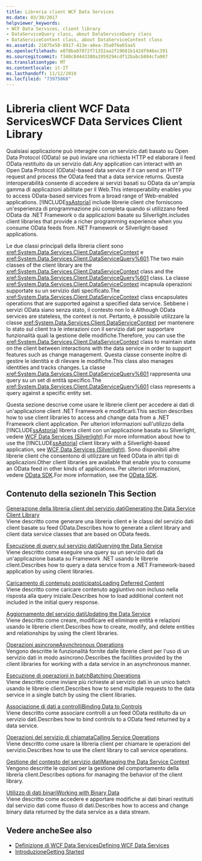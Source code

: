```yaml
---
title: Libreria client WCF Data Services
ms.date: 03/30/2017
helpviewer_keywords:
- WCF Data Services, client library
- DataServiceQuery class, about DataServiceQuery class
- DataServiceContext class, about DataServiceContext class
ms.assetid: 21075e50-8917-413e-a8ea-35a0f6e65aa5
ms.openlocfilehash: e078ba07072f71332aa2f19681b142df946ec391
ms.sourcegitcommit: f348c84443380a1959294cdf12babcb804cfa987
ms.translationtype: MT
ms.contentlocale: it-IT
ms.lasthandoff: 11/12/2019
ms.locfileid: "73975068"
---
```

# <a name="wcf-data-services-client-library"></a><span data-ttu-id="65618-102">Libreria client WCF Data Services</span><span class="sxs-lookup"><span data-stu-id="65618-102">WCF Data Services Client Library</span></span>
<span data-ttu-id="65618-103">Qualsiasi applicazione può interagire con un servizio dati basato su Open Data Protocol (OData) se può inviare una richiesta HTTP ed elaborare il feed OData restituito da un servizio dati.</span><span class="sxs-lookup"><span data-stu-id="65618-103">Any application can interact with an Open Data Protocol (OData)-based data service if it can send an HTTP request and process the OData feed that a data service returns.</span></span> <span data-ttu-id="65618-104">Questa interoperabilità consente di accedere ai servizi basati su OData da un'ampia gamma di applicazioni abilitate per il Web.</span><span class="sxs-lookup"><span data-stu-id="65618-104">This interoperability enables you to access OData-based services from a broad range of Web-enabled applications.</span></span> [!INCLUDE[ssAstoria](../../../../includes/ssastoria-md.md)] <span data-ttu-id="65618-105">include librerie client che forniscono un'esperienza di programmazione più completa quando si utilizzano feed OData da .NET Framework o da applicazioni basate su Silverlight.</span><span class="sxs-lookup"><span data-stu-id="65618-105">includes client libraries that provide a richer programming experience when you consume OData feeds from .NET Framework or Silverlight-based applications.</span></span>  
  
 <span data-ttu-id="65618-106">Le due classi principali della libreria client sono <xref:System.Data.Services.Client.DataServiceContext> e <xref:System.Data.Services.Client.DataServiceQuery%601>.</span><span class="sxs-lookup"><span data-stu-id="65618-106">The two main classes of the client library are the <xref:System.Data.Services.Client.DataServiceContext> class and the <xref:System.Data.Services.Client.DataServiceQuery%601> class.</span></span> <span data-ttu-id="65618-107">La classe <xref:System.Data.Services.Client.DataServiceContext> incapsula operazioni supportate su un servizio dati specificato.</span><span class="sxs-lookup"><span data-stu-id="65618-107">The <xref:System.Data.Services.Client.DataServiceContext> class encapsulates operations that are supported against a specified data service.</span></span> <span data-ttu-id="65618-108">Sebbene i servizi OData siano senza stato, il contesto non lo è.</span><span class="sxs-lookup"><span data-stu-id="65618-108">Although OData services are stateless, the context is not.</span></span> <span data-ttu-id="65618-109">Pertanto, è possibile utilizzare la classe <xref:System.Data.Services.Client.DataServiceContext> per mantenere lo stato sul client tra le interazioni con il servizio dati per supportare funzionalità quali la gestione delle modifiche.</span><span class="sxs-lookup"><span data-stu-id="65618-109">Therefore, you can use the <xref:System.Data.Services.Client.DataServiceContext> class to maintain state on the client between interactions with the data service in order to support features such as change management.</span></span> <span data-ttu-id="65618-110">Questa classe consente inoltre di gestire le identità e di rilevare le modifiche.</span><span class="sxs-lookup"><span data-stu-id="65618-110">This class also manages identities and tracks changes.</span></span> <span data-ttu-id="65618-111">La classe <xref:System.Data.Services.Client.DataServiceQuery%601> rappresenta una query su un set di entità specifico.</span><span class="sxs-lookup"><span data-stu-id="65618-111">The <xref:System.Data.Services.Client.DataServiceQuery%601> class represents a query against a specific entity set.</span></span>  
  
 <span data-ttu-id="65618-112">Questa sezione descrive come usare le librerie client per accedere ai dati di un'applicazione client .NET Framework e modificarli.</span><span class="sxs-lookup"><span data-stu-id="65618-112">This section describes how to use client libraries to access and change data from a .NET Framework client application.</span></span> <span data-ttu-id="65618-113">Per ulteriori informazioni sull'utilizzo della [!INCLUDE[ssAstoria](../../../../includes/ssastoria-md.md)] libreria client con un'applicazione basata su Silverlight, vedere [WCF Data Services (Silverlight)](https://go.microsoft.com/fwlink/?LinkId=186016).</span><span class="sxs-lookup"><span data-stu-id="65618-113">For more information about how to use the [!INCLUDE[ssAstoria](../../../../includes/ssastoria-md.md)] client library with a Silverlight-based application, see [WCF Data Services (Silverlight)](https://go.microsoft.com/fwlink/?LinkId=186016).</span></span> <span data-ttu-id="65618-114">Sono disponibili altre librerie client che consentono di utilizzare un feed OData in altri tipi di applicazioni.</span><span class="sxs-lookup"><span data-stu-id="65618-114">Other client libraries are available that enable you to consume an OData feed in other kinds of applications.</span></span> <span data-ttu-id="65618-115">Per ulteriori informazioni, vedere [OData SDK](https://go.microsoft.com/fwlink/?LinkID=185796).</span><span class="sxs-lookup"><span data-stu-id="65618-115">For more information, see the [OData SDK](https://go.microsoft.com/fwlink/?LinkID=185796).</span></span>  
  
## <a name="in-this-section"></a><span data-ttu-id="65618-116">Contenuto della sezione</span><span class="sxs-lookup"><span data-stu-id="65618-116">In This Section</span></span>  
 [<span data-ttu-id="65618-117">Generazione della libreria client del servizio dati</span><span class="sxs-lookup"><span data-stu-id="65618-117">Generating the Data Service Client Library</span></span>](generating-the-data-service-client-library-wcf-data-services.md)  
 <span data-ttu-id="65618-118">Viene descritto come generare una libreria client e le classi del servizio dati client basate su feed OData.</span><span class="sxs-lookup"><span data-stu-id="65618-118">Describes how to generate a client library and client data service classes that are based on OData feeds.</span></span>  
  
 [<span data-ttu-id="65618-119">Esecuzione di query sul servizio dati</span><span class="sxs-lookup"><span data-stu-id="65618-119">Querying the Data Service</span></span>](querying-the-data-service-wcf-data-services.md)  
 <span data-ttu-id="65618-120">Viene descritto come eseguire una query su un servizio dati da un'applicazione basata su Framework .NET usando le librerie client.</span><span class="sxs-lookup"><span data-stu-id="65618-120">Describes how to query a data service from a .NET Framework-based application by using client libraries.</span></span>  
  
 [<span data-ttu-id="65618-121">Caricamento di contenuto posticipato</span><span class="sxs-lookup"><span data-stu-id="65618-121">Loading Deferred Content</span></span>](loading-deferred-content-wcf-data-services.md)  
 <span data-ttu-id="65618-122">Viene descritto come caricare contenuto aggiuntivo non incluso nella risposta alla query iniziale.</span><span class="sxs-lookup"><span data-stu-id="65618-122">Describes how to load additional content not included in the initial query response.</span></span>  
  
 [<span data-ttu-id="65618-123">Aggiornamento del servizio dati</span><span class="sxs-lookup"><span data-stu-id="65618-123">Updating the Data Service</span></span>](updating-the-data-service-wcf-data-services.md)  
 <span data-ttu-id="65618-124">Viene descritto come creare, modificare ed eliminare entità e relazioni usando le librerie client.</span><span class="sxs-lookup"><span data-stu-id="65618-124">Describes how to create, modify, and delete entities and relationships by using the client libraries.</span></span>  
  
 [<span data-ttu-id="65618-125">Operazioni asincrone</span><span class="sxs-lookup"><span data-stu-id="65618-125">Asynchronous Operations</span></span>](asynchronous-operations-wcf-data-services.md)  
 <span data-ttu-id="65618-126">Vengono descritte le funzionalità fornite dalle librerie client per l'uso di un servizio dati in modo asincrono.</span><span class="sxs-lookup"><span data-stu-id="65618-126">Describes the facilities provided by the client libraries for working with a data service in an asynchronous manner.</span></span>  
  
 [<span data-ttu-id="65618-127">Esecuzione di operazioni in batch</span><span class="sxs-lookup"><span data-stu-id="65618-127">Batching Operations</span></span>](batching-operations-wcf-data-services.md)  
 <span data-ttu-id="65618-128">Viene descritto come inviare più richieste al servizio dati in un unico batch usando le librerie client.</span><span class="sxs-lookup"><span data-stu-id="65618-128">Describes how to send multiple requests to the data service in a single batch by using the client libraries.</span></span>  
  
 [<span data-ttu-id="65618-129">Associazione di dati a controlli</span><span class="sxs-lookup"><span data-stu-id="65618-129">Binding Data to Controls</span></span>](binding-data-to-controls-wcf-data-services.md)  
 <span data-ttu-id="65618-130">Viene descritto come associare controlli a un feed OData restituito da un servizio dati.</span><span class="sxs-lookup"><span data-stu-id="65618-130">Describes how to bind controls to a OData feed returned by a data service.</span></span>  
  
 [<span data-ttu-id="65618-131">Operazioni del servizio di chiamata</span><span class="sxs-lookup"><span data-stu-id="65618-131">Calling Service Operations</span></span>](calling-service-operations-wcf-data-services.md)  
 <span data-ttu-id="65618-132">Viene descritto come usare la libreria client per chiamare le operazioni del servizio.</span><span class="sxs-lookup"><span data-stu-id="65618-132">Describes how to use the client library to call service operations.</span></span>  
  
 [<span data-ttu-id="65618-133">Gestione del contesto del servizio dati</span><span class="sxs-lookup"><span data-stu-id="65618-133">Managing the Data Service Context</span></span>](managing-the-data-service-context-wcf-data-services.md)  
 <span data-ttu-id="65618-134">Vengono descritte le opzioni per la gestione del comportamento della libreria client.</span><span class="sxs-lookup"><span data-stu-id="65618-134">Describes options for managing the behavior of the client library.</span></span>  
  
 [<span data-ttu-id="65618-135">Utilizzo di dati binari</span><span class="sxs-lookup"><span data-stu-id="65618-135">Working with Binary Data</span></span>](working-with-binary-data-wcf-data-services.md)  
 <span data-ttu-id="65618-136">Viene descritto come accedere e apportare modifiche ai dati binari restituiti dal servizio dati come flusso di dati.</span><span class="sxs-lookup"><span data-stu-id="65618-136">Describes how to access and change binary data returned by the data service as a data stream.</span></span>  
  
## <a name="see-also"></a><span data-ttu-id="65618-137">Vedere anche</span><span class="sxs-lookup"><span data-stu-id="65618-137">See also</span></span>

- [<span data-ttu-id="65618-138">Definizione di WCF Data Services</span><span class="sxs-lookup"><span data-stu-id="65618-138">Defining WCF Data Services</span></span>](defining-wcf-data-services.md)
- [<span data-ttu-id="65618-139">Introduzione</span><span class="sxs-lookup"><span data-stu-id="65618-139">Getting Started</span></span>](getting-started-with-wcf-data-services.md)
